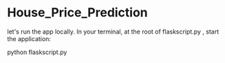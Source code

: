 #  House_Price_Prediction

 let's run the app locally. In your terminal, at the root of flaskscript.py , start the application: 
 
 python flaskscript.py
